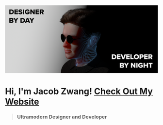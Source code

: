 ![Jacob Zwang Hero](/heroGithub.png)
# Hi, I'm Jacob Zwang! [Check Out My Website](https://www.jacobzwang.com)
> ### Ultramodern Designer and Developer
